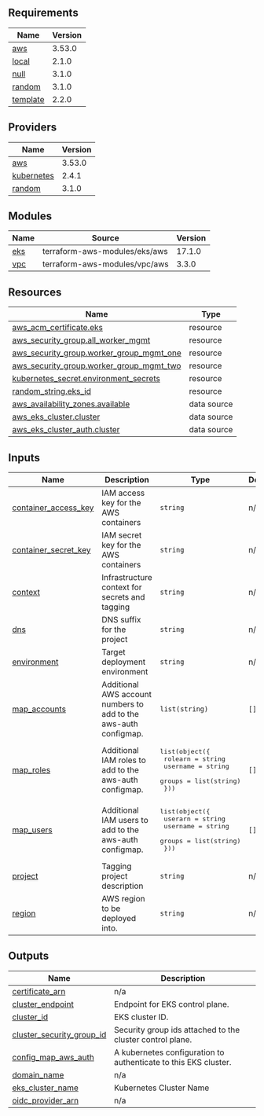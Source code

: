 ## Requirements

| Name | Version |
|------|---------|
| <a name="requirement_aws"></a> [aws](#requirement\_aws) | 3.53.0 |
| <a name="requirement_local"></a> [local](#requirement\_local) | 2.1.0 |
| <a name="requirement_null"></a> [null](#requirement\_null) | 3.1.0 |
| <a name="requirement_random"></a> [random](#requirement\_random) | 3.1.0 |
| <a name="requirement_template"></a> [template](#requirement\_template) | 2.2.0 |

## Providers

| Name | Version |
|------|---------|
| <a name="provider_aws"></a> [aws](#provider\_aws) | 3.53.0 |
| <a name="provider_kubernetes"></a> [kubernetes](#provider\_kubernetes) | 2.4.1 |
| <a name="provider_random"></a> [random](#provider\_random) | 3.1.0 |

## Modules

| Name | Source | Version |
|------|--------|---------|
| <a name="module_eks"></a> [eks](#module\_eks) | terraform-aws-modules/eks/aws | 17.1.0 |
| <a name="module_vpc"></a> [vpc](#module\_vpc) | terraform-aws-modules/vpc/aws | 3.3.0 |

## Resources

| Name | Type |
|------|------|
| [aws_acm_certificate.eks](https://registry.terraform.io/providers/hashicorp/aws/3.53.0/docs/resources/acm_certificate) | resource |
| [aws_security_group.all_worker_mgmt](https://registry.terraform.io/providers/hashicorp/aws/3.53.0/docs/resources/security_group) | resource |
| [aws_security_group.worker_group_mgmt_one](https://registry.terraform.io/providers/hashicorp/aws/3.53.0/docs/resources/security_group) | resource |
| [aws_security_group.worker_group_mgmt_two](https://registry.terraform.io/providers/hashicorp/aws/3.53.0/docs/resources/security_group) | resource |
| [kubernetes_secret.environment_secrets](https://registry.terraform.io/providers/hashicorp/kubernetes/latest/docs/resources/secret) | resource |
| [random_string.eks_id](https://registry.terraform.io/providers/hashicorp/random/3.1.0/docs/resources/string) | resource |
| [aws_availability_zones.available](https://registry.terraform.io/providers/hashicorp/aws/3.53.0/docs/data-sources/availability_zones) | data source |
| [aws_eks_cluster.cluster](https://registry.terraform.io/providers/hashicorp/aws/3.53.0/docs/data-sources/eks_cluster) | data source |
| [aws_eks_cluster_auth.cluster](https://registry.terraform.io/providers/hashicorp/aws/3.53.0/docs/data-sources/eks_cluster_auth) | data source |

## Inputs

| Name | Description | Type | Default | Required |
|------|-------------|------|---------|:--------:|
| <a name="input_container_access_key"></a> [container\_access\_key](#input\_container\_access\_key) | IAM access key for the AWS containers | `string` | n/a | yes |
| <a name="input_container_secret_key"></a> [container\_secret\_key](#input\_container\_secret\_key) | IAM secret key for the AWS containers | `string` | n/a | yes |
| <a name="input_context"></a> [context](#input\_context) | Infrastructure context for secrets and tagging | `string` | n/a | yes |
| <a name="input_dns"></a> [dns](#input\_dns) | DNS suffix for the project | `string` | n/a | yes |
| <a name="input_environment"></a> [environment](#input\_environment) | Target deployment environment | `string` | n/a | yes |
| <a name="input_map_accounts"></a> [map\_accounts](#input\_map\_accounts) | Additional AWS account numbers to add to the aws-auth configmap. | `list(string)` | `[]` | no |
| <a name="input_map_roles"></a> [map\_roles](#input\_map\_roles) | Additional IAM roles to add to the aws-auth configmap. | <pre>list(object({<br>    rolearn  = string<br>    username = string<br>    groups   = list(string)<br>  }))</pre> | `[]` | no |
| <a name="input_map_users"></a> [map\_users](#input\_map\_users) | Additional IAM users to add to the aws-auth configmap. | <pre>list(object({<br>    userarn  = string<br>    username = string<br>    groups   = list(string)<br>  }))</pre> | `[]` | no |
| <a name="input_project"></a> [project](#input\_project) | Tagging project description | `string` | n/a | yes |
| <a name="input_region"></a> [region](#input\_region) | AWS region to be deployed into. | `string` | n/a | yes |

## Outputs

| Name | Description |
|------|-------------|
| <a name="output_certificate_arn"></a> [certificate\_arn](#output\_certificate\_arn) | n/a |
| <a name="output_cluster_endpoint"></a> [cluster\_endpoint](#output\_cluster\_endpoint) | Endpoint for EKS control plane. |
| <a name="output_cluster_id"></a> [cluster\_id](#output\_cluster\_id) | EKS cluster ID. |
| <a name="output_cluster_security_group_id"></a> [cluster\_security\_group\_id](#output\_cluster\_security\_group\_id) | Security group ids attached to the cluster control plane. |
| <a name="output_config_map_aws_auth"></a> [config\_map\_aws\_auth](#output\_config\_map\_aws\_auth) | A kubernetes configuration to authenticate to this EKS cluster. |
| <a name="output_domain_name"></a> [domain\_name](#output\_domain\_name) | n/a |
| <a name="output_eks_cluster_name"></a> [eks\_cluster\_name](#output\_eks\_cluster\_name) | Kubernetes Cluster Name |
| <a name="output_oidc_provider_arn"></a> [oidc\_provider\_arn](#output\_oidc\_provider\_arn) | n/a |
